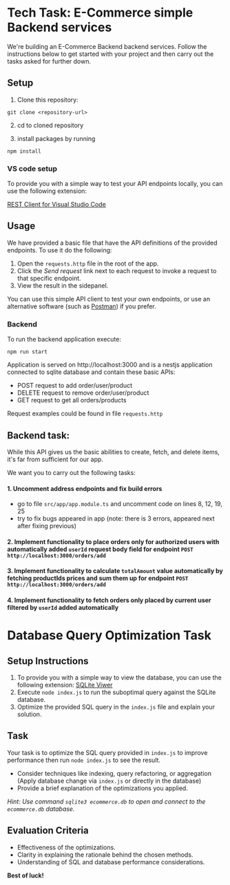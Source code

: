 # Tech Task: E-Commerce simple Backend services

We're building an E-Commerce Backend backend services.
Follow the instructions below to get started with your project and then carry out the tasks asked for further down.

## Setup

1. Clone this repository:

```
git clone <repository-url>
```

2. cd to cloned repository

3. install packages by running

```
npm install
```

### VS code setup

To provide you with a simple way to test your API endpoints locally, you can use the following extension:

[REST Client for Visual Studio Code](https://marketplace.visualstudio.com/items?itemName=humao.rest-client)

## Usage

We have provided a basic file that have the API definitions of the provided endpoints. To use it do the following:

1. Open the `requests.http` file in the root of the app.
2. Click the _Send request_ link next to each request to invoke a request to that specific endpoint.
3. View the result in the sidepanel.

You can use this simple API client to test your own endpoints, or use an alternative software (such as [Postman](https://www.postman.com/)) if you prefer.

### Backend

To run the backend application execute:

```
npm run start
```

Application is served on http://localhost:3000 and is a
nestjs application connected to sqlite database and contain these basic APIs:

- POST request to add order/user/product
- DELETE request to remove order/user/product
- GET request to get all orders/products

Request examples could be found in file `requests.http`

## Backend task:

While this API gives us the basic abilities to create, fetch, and delete items, it's far from sufficient for our app.

We want you to carry out the following tasks:

#### 1. Uncomment address endpoints and fix build errors

- go to file `src/app/app.module.ts` and uncomment code on lines 8, 12, 19, 25
- try to fix bugs appeared in app (note: there is 3 errors, appeared next after fixing previous)

#### 2. Implement functionality to place orders only for authorized users with automatically added `userId` request body field for endpoint `POST http://localhost:3000/orders/add`

#### 3. Implement functionality to calculate `totalAmount` value automatically by fetching productIds prices and sum them up for endpoint `POST http://localhost:3000/orders/add`

#### 4. Implement functionality to fetch orders only placed by current user filtered by `userId` added automatically

# Database Query Optimization Task

## Setup Instructions

1. To provide you with a simple way to view the database, you can use the following extension:
   [SQLite Viwer](https://marketplace.visualstudio.com/items?itemName=qwtel.sqlite-viewer)
2. Execute `node index.js` to run the suboptimal query against the SQLite database.
3. Optimize the provided SQL query in the `index.js` file and explain your solution.

## Task

Your task is to optimize the SQL query provided in `index.js` to improve performance then run `node index.js` to see the result.

- Consider techniques like indexing, query refactoring, or aggregation (Apply database change via `index.js` or directly in the database)
- Provide a brief explanation of the optimizations you applied.

_Hint: Use command `sqlite3 ecommerce.db` to open and connect to the `ecommerce.db` database._

## Evaluation Criteria

- Effectiveness of the optimizations.
- Clarity in explaining the rationale behind the chosen methods.
- Understanding of SQL and database performance considerations.

**Best of luck!**
